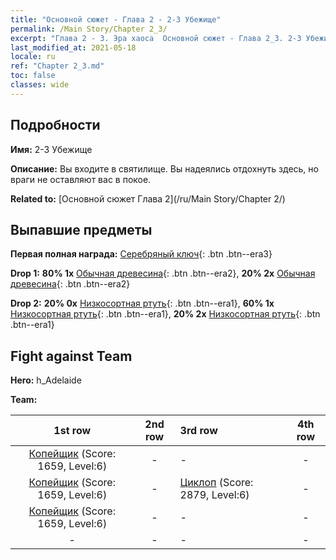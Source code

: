 ```yaml
---
title: "Основной сюжет - Глава 2 - 2-3 Убежище"
permalink: /Main Story/Chapter 2_3/
excerpt: "Глава 2 - 3. Эра хаоса  Основной сюжет - Глава 2_3. 2-3 Убежище"
last_modified_at: 2021-05-18
locale: ru
ref: "Chapter 2_3.md"
toc: false
classes: wide
---
```


## Подробности

 **Имя:** 2-3 Убежище

 **Описание:** Вы входите в святилище. Вы надеялись отдохнуть здесь, но враги не оставляют вас в покое.

 **Related to:** [Основной сюжет Глава 2](/ru/Main Story/Chapter 2/)

## Выпавшие предметы

 **Первая полная награда:** [Серебряный ключ](/ItemsRU/con_693/){: .btn .btn--era3}

 **Drop 1:** **80% 1x** [Обычная древесина](/ItemsRU/mat_7/){: .btn .btn--era2}, **20% 2x** [Обычная древесина](/ItemsRU/mat_7/){: .btn .btn--era2}

 **Drop 2:** **20% 0x** [Низкосортная ртуть](/ItemsRU/mat_2/){: .btn .btn--era1}, **60% 1x** [Низкосортная ртуть](/ItemsRU/mat_2/){: .btn .btn--era1}, **20% 2x** [Низкосортная ртуть](/ItemsRU/mat_2/){: .btn .btn--era1}


## Fight against Team
 **Hero:** h_Adelaide

 **Team:**


  | 1st row | 2nd row | 3rd row | 4th row |
  |:----:|:----:|:----|:----:|
  | [Копейщик](/ru/units/Pikeman/) (Score: 1659, Level:6)  | - | - | - |
  | [Копейщик](/ru/units/Pikeman/) (Score: 1659, Level:6)  | - | [Циклоп](/ru/units/Cyclops/) (Score: 2879, Level:6)  | - |
  | [Копейщик](/ru/units/Pikeman/) (Score: 1659, Level:6)  | - | - | - |
  | - | - | - | - |


